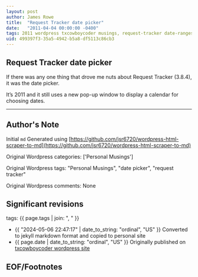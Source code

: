 ```yaml
---
layout: post
author: James Rowe
title:  "Request Tracker date picker"
date:   "2011-04-04 00:00:00 -0400"
tags: 2011 wordpress txcowboycoder musings, request-tracker date-ranges
uid: 499397f3-35a5-4942-b5a8-df5113c86cb3
---
```



## Request Tracker date picker


If there was any one thing that drove me nuts about Request Tracker (3.8.4), it was the date picker.


It’s 2011 and it still uses a new pop-up window to display a calendar for choosing dates.




---

## Author's Note

Initial `md` Generated using [https://github.com/jsr6720/wordpress-html-scraper-to-md](https://github.com/jsr6720/wordpress-html-scraper-to-md)

Original Wordpress categories: ['Personal Musings']

Original Wordpress tags: "Personal Musings", "date picker", "request tracker"

Original Wordpress comments: None

## Significant revisions

tags: {{ page.tags | join: ", " }} <!-- todo move this somewhere -->

- {{ "2024-05-06 22:47:17" | date_to_string: "ordinal", "US" }} Converted to jekyll markdown format and copied to personal site
- {{ page.date | date_to_string: "ordinal", "US" }} Originally published on [txcowboycoder wordpress site](https://txcowboycoder.wordpress.com/2011/04/04/request-tracker-date-picker/)

## EOF/Footnotes

